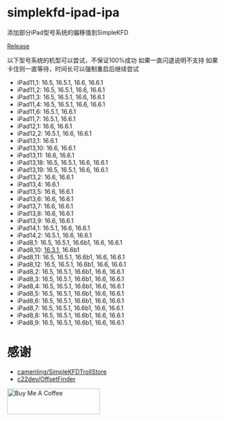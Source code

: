 # simplekfd-ipad-ipa

添加部分iPad型号系统的偏移值到SimpleKFD

[Release](https://github.com/braumye/simplekfd-ipad-ipa/releases)

以下型号系统的机型可以尝试，不保证100%成功
如果一直闪退说明不支持
如果卡住则一直等待，时间长可以强制重启后继续尝试

- iPad11,1: 16.5, 16.5.1, 16.6, 16.6.1
- iPad11,2: 16.5, 16.5.1, 16.6, 16.6.1
- iPad11,3: 16.5, 16.5.1, 16.6, 16.6.1
- iPad11,4: 16.5, 16.5.1, 16.6, 16.6.1
- iPad11,6: 16.5.1, 16.6.1
- iPad11,7: 16.5.1, 16.6.1
- iPad12,1: 16.6, 16.6.1
- iPad12,2: 16.5.1, 16.6, 16.6.1
- iPad13,1: 16.6.1
- iPad13,10: 16.6, 16.6.1
- iPad13,11: 16.6, 16.6.1
- iPad13,18: 16.5, 16.5.1, 16.6, 16.6.1
- iPad13,19: 16.5, 16.5.1, 16.6, 16.6.1
- iPad13,2: 16.6, 16.6.1
- iPad13,4: 16.6.1
- iPad13,5: 16.6, 16.6.1
- iPad13,6: 16.6, 16.6.1
- iPad13,7: 16.6, 16.6.1
- iPad13,8: 16.6, 16.6.1
- iPad13,9: 16.6, 16.6.1
- iPad14,1: 16.5.1, 16.6, 16.6.1
- iPad14,2: 16.5.1, 16.6, 16.6.1
- iPad8,1: 16.5, 16.5.1, 16.6b1, 16.6, 16.6.1
- iPad8,10: [16.3.1](https://github.com/braumye/simplekfd-ipad-ipa/issues/4#issuecomment-1880017959), 16.6b1
- iPad8,11: 16.5, 16.5.1, 16.6b1, 16.6, 16.6.1
- iPad8,12: 16.5, 16.5.1, 16.6b1, 16.6, 16.6.1
- iPad8,2: 16.5, 16.5.1, 16.6b1, 16.6, 16.6.1
- iPad8,3: 16.5, 16.5.1, 16.6b1, 16.6, 16.6.1
- iPad8,4: 16.5, 16.5.1, 16.6b1, 16.6, 16.6.1
- iPad8,5: 16.5, 16.5.1, 16.6b1, 16.6, 16.6.1
- iPad8,6: 16.5, 16.5.1, 16.6b1, 16.6, 16.6.1
- iPad8,7: 16.5, 16.5.1, 16.6b1, 16.6, 16.6.1
- iPad8,8: 16.5, 16.5.1, 16.6b1, 16.6, 16.6.1
- iPad8,9: 16.5, 16.5.1, 16.6b1, 16.6, 16.6.1


# 感谢

- [camenling/SimpleKFDTrollStore](https://github.com/camenling/SimpleKFDTrollStore)
- [c22dev/OffsetFinder](https://github.com/c22dev/OffsetFinder)

<a href="https://www.buymeacoffee.com/braumye" target="_blank"><img src="https://cdn.buymeacoffee.com/buttons/v2/default-yellow.png" alt="Buy Me A Coffee" style="height: 60px !important;width: 217px !important;" ></a>

